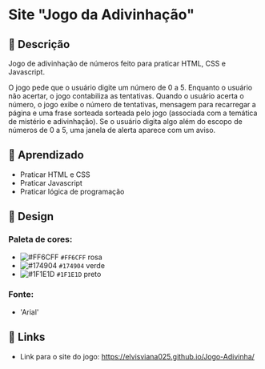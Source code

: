# Site "Jogo da Adivinhação"

## 📝 Descrição

Jogo de adivinhação de números feito para praticar HTML, CSS e Javascript.

O jogo pede que o usuário digite um número de 0 a 5. Enquanto o usuário não acertar, o jogo contabiliza as tentativas. Quando o usuário acerta o número, o jogo exibe o número de tentativas, mensagem para recarregar a página e uma frase sorteada sorteada pelo jogo (associada com a temática de mistério e adivinhação). Se o usuário digita algo além do escopo de números de 0 a 5, uma janela de alerta aparece com um aviso.

## 🧠 Aprendizado

* Praticar HTML e CSS
* Praticar Javascript
* Praticar lógica de programação

## 🎨 Design
### Paleta de cores:
* ![#FF6CFF](https://via.placeholder.com/15/FF6CFF/000000?text=+) `#FF6CFF` rosa
* ![#174904](https://via.placeholder.com/15/174904/000000?text=+) `#174904` verde
* ![#1F1E1D](https://via.placeholder.com/15/F2E1C2/000000?text=+) `#1F1E1D` preto

### Fonte:
* 'Arial'

## 🔗 Links

* Link para o site do jogo: https://elvisviana025.github.io/Jogo-Adivinha/

